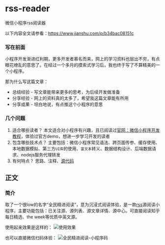# rss-reader
微信小程序rss阅读器

以下内容全文请参看：https://www.jianshu.com/p/b34bac08151c


### 写在前面
小程序开发渐进红利期，更多开发者慕名而来，网上的学习资料也层出不穷，有点眼花缭乱的意思了。在经过一个多月的摸索式学习后，我也终于写了不算精美的一个小程序。

那为什么写这篇文章：
- 总结经验 - 写文章能带来更多的思考，为后续开发做准备
- 分享经验 - 网上的资料真的太多了，希望我这篇文章能有所用
- 分享成果 - 坦白地说，有点推这个小程序的意思
### 几个问题
1. 适合哪些读者？
本文适合对小程序有兴趣，且已阅读过[官网：微信小程序开发教程](https://mp.weixin.qq.com/debug/wxadoc/dev/)，体验过官方demo，想进一步学习开发的读者
2. 包含哪些技术点？
主要包括：微信小程序常见语法、跨页面传参、缓存使用、本地数据模拟、第三方`UI库`的使用、`富文本`转义、数据结构设计、后端数据请求、nodejs服务代理转发
3. 有何特点？
思路、注释、[源代码](https://github.com/gitshan/rss-reader)

## 正文

### 简介
取了一个很low的名字“全民精进阅读”，意为沉浸式阅读体验，是一款[rss](https://baike.baidu.com/item/rss/24470?fr=aladdin)源阅读小程序，主要功能包括：已关注源、源列表、源文章详情、源中心。可直接阅读知乎每日精选、the week等优质中英文源。

使用起来效果是这样的：
![使用效果](https://upload-images.jianshu.io/upload_images/13326367-d0f848f9a6002d22.gif?imageMogr2/auto-orient/strip)

也可以直接微信扫码体验：
![全民精进阅读-小程序码](http://upload-images.jianshu.io/upload_images/13326367-a97b0c1e51c9283d?imageMogr2/auto-orient/strip%7CimageView2/2/w/1240)
